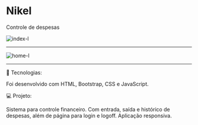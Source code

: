<h1>Nikel</h1>
<p>Controle de despesas</p>

![index-l](https://github.com/CarlosEduardoMPereira/Nikel/assets/160678616/e9fca9aa-d1a9-4ae3-a366-1a66a4fc796c)<hr>
![home-l](https://github.com/CarlosEduardoMPereira/Nikel/assets/160678616/e408208f-8f2c-4e54-9a54-c5e1cdd69847)<hr>


🚀 Tecnologias:

<p>
  Foi desenvolvido com HTML, Bootstrap, CSS e JavaScript.
</p>

💻 Projeto:

<p>
  Sistema para controle financeiro. Com entrada, saída e histórico de despesas, além de página para login e logoff. Aplicação responsiva.
</p>

